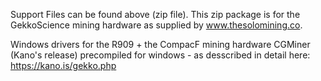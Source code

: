 Support Files can be found above (zip file).
This zip package is for the GekkoScience mining hardware as supplied by www.thesolomining.co.

Windows drivers for the R909 + the CompacF mining hardware
CGMiner (Kano's release) precompiled for windows - as desscribed in detail here: https://kano.is/gekko.php
